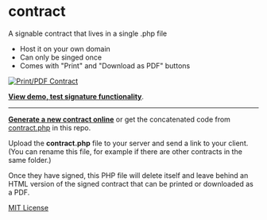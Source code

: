 # contract
A signable contract that lives in a single .php file

- Host it on your own domain
- Can only be singed once
- Comes with "Print" and "Download as PDF" buttons

<a href="http://vileworks.com/contract/demo.php"><img src="https://dl.dropboxusercontent.com/u/19848482/vileworks/signed-contract.png" title="Print/PDF Contract" style="max-width:100%"/></a>

**[View demo, test signature functionality](http://vileworks.com/contract/demo.php)**.

<hr>

**[Generate a new contract online](http://vileworks.com/contract/generator/)** or get the concatenated code from [contract.php](https://github.com/nonsalant/contract/blob/master/contract.php) in this repo.

Upload the **contract.php** file to your server and send a link to your client. 
(You can rename this file, for example if there are other contracts in the same folder.)

Once they have signed, this PHP file will delete itself 
and leave behind an HTML version of the signed contract 
that can be printed or downloaded as a PDF.

[MIT License](http://www.opensource.org/licenses/mit-license.php)
